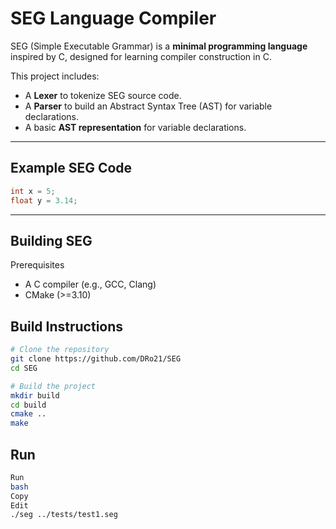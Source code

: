 # SEG Language Compiler

SEG (Simple Executable Grammar) is a **minimal programming language** inspired by C, designed for learning compiler construction in C.

This project includes:
- A **Lexer** to tokenize SEG source code.
- A **Parser** to build an Abstract Syntax Tree (AST) for variable declarations.
- A basic **AST representation** for variable declarations.

---

## Example SEG Code

```c
int x = 5;
float y = 3.14;
```

---

## Building SEG

Prerequisites
- A C compiler (e.g., GCC, Clang)
- CMake (>=3.10)

## Build Instructions

```bash
# Clone the repository
git clone https://github.com/DRo21/SEG
cd SEG

# Build the project
mkdir build
cd build
cmake ..
make
```
## Run

```bash
Run
bash
Copy
Edit
./seg ../tests/test1.seg